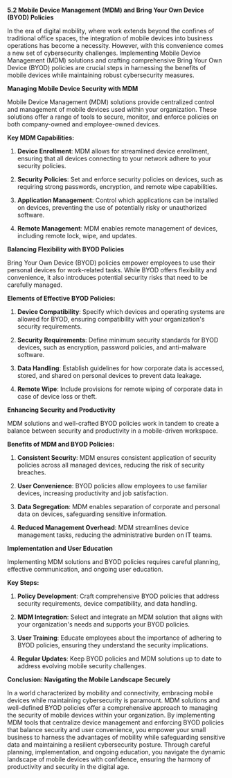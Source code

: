 **5.2 Mobile Device Management (MDM) and Bring Your Own Device (BYOD) Policies**

In the era of digital mobility, where work extends beyond the confines of traditional office spaces, the integration of mobile devices into business operations has become a necessity. However, with this convenience comes a new set of cybersecurity challenges. Implementing Mobile Device Management (MDM) solutions and crafting comprehensive Bring Your Own Device (BYOD) policies are crucial steps in harnessing the benefits of mobile devices while maintaining robust cybersecurity measures.

**Managing Mobile Device Security with MDM**

Mobile Device Management (MDM) solutions provide centralized control and management of mobile devices used within your organization. These solutions offer a range of tools to secure, monitor, and enforce policies on both company-owned and employee-owned devices.

**Key MDM Capabilities:**

1. **Device Enrollment**: MDM allows for streamlined device enrollment, ensuring that all devices connecting to your network adhere to your security policies.

2. **Security Policies**: Set and enforce security policies on devices, such as requiring strong passwords, encryption, and remote wipe capabilities.

3. **Application Management**: Control which applications can be installed on devices, preventing the use of potentially risky or unauthorized software.

4. **Remote Management**: MDM enables remote management of devices, including remote lock, wipe, and updates.

**Balancing Flexibility with BYOD Policies**

Bring Your Own Device (BYOD) policies empower employees to use their personal devices for work-related tasks. While BYOD offers flexibility and convenience, it also introduces potential security risks that need to be carefully managed.

**Elements of Effective BYOD Policies:**

1. **Device Compatibility**: Specify which devices and operating systems are allowed for BYOD, ensuring compatibility with your organization's security requirements.

2. **Security Requirements**: Define minimum security standards for BYOD devices, such as encryption, password policies, and anti-malware software.

3. **Data Handling**: Establish guidelines for how corporate data is accessed, stored, and shared on personal devices to prevent data leakage.

4. **Remote Wipe**: Include provisions for remote wiping of corporate data in case of device loss or theft.

**Enhancing Security and Productivity**

MDM solutions and well-crafted BYOD policies work in tandem to create a balance between security and productivity in a mobile-driven workspace.

**Benefits of MDM and BYOD Policies:**

1. **Consistent Security**: MDM ensures consistent application of security policies across all managed devices, reducing the risk of security breaches.

2. **User Convenience**: BYOD policies allow employees to use familiar devices, increasing productivity and job satisfaction.

3. **Data Segregation**: MDM enables separation of corporate and personal data on devices, safeguarding sensitive information.

4. **Reduced Management Overhead**: MDM streamlines device management tasks, reducing the administrative burden on IT teams.

**Implementation and User Education**

Implementing MDM solutions and BYOD policies requires careful planning, effective communication, and ongoing user education.

**Key Steps:**

1. **Policy Development**: Craft comprehensive BYOD policies that address security requirements, device compatibility, and data handling.

2. **MDM Integration**: Select and integrate an MDM solution that aligns with your organization's needs and supports your BYOD policies.

3. **User Training**: Educate employees about the importance of adhering to BYOD policies, ensuring they understand the security implications.

4. **Regular Updates**: Keep BYOD policies and MDM solutions up to date to address evolving mobile security challenges.

**Conclusion: Navigating the Mobile Landscape Securely**

In a world characterized by mobility and connectivity, embracing mobile devices while maintaining cybersecurity is paramount. MDM solutions and well-defined BYOD policies offer a comprehensive approach to managing the security of mobile devices within your organization. By implementing MDM tools that centralize device management and enforcing BYOD policies that balance security and user convenience, you empower your small business to harness the advantages of mobility while safeguarding sensitive data and maintaining a resilient cybersecurity posture. Through careful planning, implementation, and ongoing education, you navigate the dynamic landscape of mobile devices with confidence, ensuring the harmony of productivity and security in the digital age.
